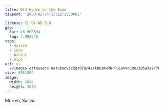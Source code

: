```yaml
---
title: Old House in the Snow
takenAt: '2008-02-24T13:12:15.000Z'

license: CC BY-ND 3.0
geo:
  lat: 46.560394
  lng: 7.892646
tags:
  - Suisse
  - Snow
  - Winter
  - Alps
url: >-
  //images.ctfassets.net/bncv3c2gt878/4sst0GzKwRhrPu1oVVdLOo/185a3a2776453fde96ebc7d8e74dfb81/old-house-in-the-snow_4343887056_o
size: 3861009
image:
  width: 2014
  height: 3039
---
```


Mürren, Suisse
